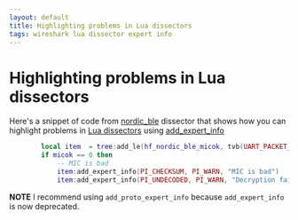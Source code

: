 ```yaml
---
layout: default
title: Highlighting problems in Lua dissectors
tags: wireshark lua dissector expert info
---
```


# Highlighting problems in Lua dissectors

Here's a snippet of code from [nordic_ble](https://github.com/tewarid/wireshark-nordic-ble-lua/blob/master/nordic_ble.lua) dissector that shows how you can highlight problems in [Lua dissectors](https://delog.wordpress.com/2010/09/27/create-a-wireshark-dissector-in-lua/) using [add_expert_info](https://www.wireshark.org/docs/wsdg_html_chunked/lua_module_Tree.html#lua_class_TreeItem)

```lua
        local item  = tree:add_le(hf_nordic_ble_micok, tvb(UART_PACKET_FLAGS_INDEX, 1), micok > 0)
        if micok == 0 then
            -- MIC is bad
            item:add_expert_info(PI_CHECKSUM, PI_WARN, "MIC is bad")
            item:add_expert_info(PI_UNDECODED, PI_WARN, "Decryption failed (wrong key?)")
```

**NOTE** I recommend using `add_proto_expert_info` because `add_expert_info` is now deprecated.
